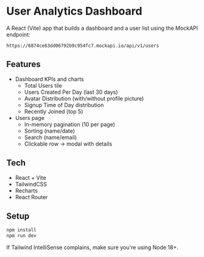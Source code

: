 # User Analytics Dashboard

A React (Vite) app that builds a dashboard and a user list using the MockAPI endpoint:

```
https://6874ce63dd06792b9c954fc7.mockapi.io/api/v1/users
```

## Features

- Dashboard KPIs and charts
  - Total Users tile
  - Users Created Per Day (last 30 days)
  - Avatar Distribution (with/without profile picture)
  - Signup Time of Day distribution
  - Recently Joined (top 5)
- Users page
  - In-memory pagination (10 per page)
  - Sorting (name/date)
  - Search (name/email)
  - Clickable row → modal with details

## Tech

- React + Vite
- TailwindCSS
- Recharts
- React Router

## Setup

```bash
npm install
npm run dev
```

If Tailwind IntelliSense complains, make sure you're using Node 18+.
